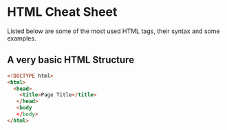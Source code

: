 # HTML Cheat Sheet
Listed below are some of the most used HTML tags, their syntax and some examples.

## A very basic HTML Structure
```HTML
<!DOCTYPE html>
<html>
  <head>
	<title>Page Title</title>
   </head>
   <body
   </body>
</html>
```